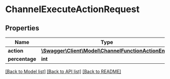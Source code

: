 # ChannelExecuteActionRequest

## Properties
Name | Type | Description | Notes
------------ | ------------- | ------------- | -------------
**action** | [**\Swagger\Client\Model\ChannelFunctionActionEnum**](ChannelFunctionActionEnum.md) |  | [optional] 
**percentage** | **int** |  | [optional] 

[[Back to Model list]](../README.md#documentation-for-models) [[Back to API list]](../README.md#documentation-for-api-endpoints) [[Back to README]](../README.md)


